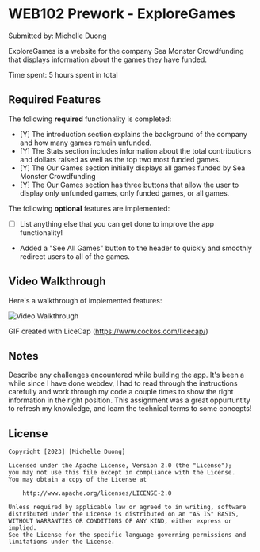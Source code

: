 # WEB102 Prework - ExploreGames

Submitted by: Michelle Duong

ExploreGames is a website for the company Sea Monster Crowdfunding that displays information about the games they have funded.

Time spent: 5 hours spent in total

## Required Features

The following **required** functionality is completed:

- [Y] The introduction section explains the background of the company and how many games remain unfunded.
- [Y] The Stats section includes information about the total contributions and dollars raised as well as the top two most funded games.
- [Y] The Our Games section initially displays all games funded by Sea Monster Crowdfunding
- [Y] The Our Games section has three buttons that allow the user to display only unfunded games, only funded games, or all games.

The following **optional** features are implemented:

- [ ] List anything else that you can get done to improve the app functionality!
- Added a "See All Games" button to the header to quickly and smoothly redirect users to all of the games.

## Video Walkthrough

Here's a walkthrough of implemented features:

<img src='https://drive.google.com/file/d/1ljY-Bx5551ZoV1SMrQsk3quiJqb8xuCW/view?usp=sharing' title='Video Walkthrough' width='' alt='Video Walkthrough' />

<!-- Replace this with whatever GIF tool you used! -->

GIF created with LiceCap (https://www.cockos.com/licecap/)

<!-- Recommended tools:
[Kap](https://getkap.co/) for macOS
[ScreenToGif](https://www.screentogif.com/) for Windows
[peek](https://github.com/phw/peek) for Linux. -->

## Notes

Describe any challenges encountered while building the app.
It's been a while since I have done webdev, I had to read through the instructions carefully and work through my code a couple times to show the right information in the right position. This assignment was a great oppurtuntity to refresh my knowledge, and learn the technical terms to some concepts!

## License

    Copyright [2023] [Michelle Duong]

    Licensed under the Apache License, Version 2.0 (the "License");
    you may not use this file except in compliance with the License.
    You may obtain a copy of the License at

        http://www.apache.org/licenses/LICENSE-2.0

    Unless required by applicable law or agreed to in writing, software
    distributed under the License is distributed on an "AS IS" BASIS,
    WITHOUT WARRANTIES OR CONDITIONS OF ANY KIND, either express or implied.
    See the License for the specific language governing permissions and
    limitations under the License.
